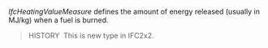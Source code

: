 _IfcHeatingValueMeasure_ defines the amount of energy released (usually in MJ/kg) when a fuel is burned.

> HISTORY&nbsp; This is new type in IFC2x2.
